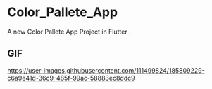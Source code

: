 # Color_Pallete_App

A new Color Pallete App Project in Flutter .

## GIF
https://user-images.githubusercontent.com/111499824/185809229-c6a9e41d-36c9-485f-99ac-58883ec8ddc9


